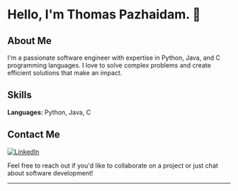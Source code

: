 # Hello, I'm Thomas Pazhaidam. 👋

## About Me
I'm a passionate software engineer with expertise in Python, Java, and C programming languages. I love to solve complex problems and create efficient solutions that make an impact.

## Skills
**Languages:** Python, Java, C

## Contact Me
[![LinkedIn](https://img.shields.io/badge/LinkedIn-Connect-blue?style=flat-square&logo=linkedin&logoColor=white)](https://www.linkedin.com/in/yourprofile/)

Feel free to reach out if you'd like to collaborate on a project or just chat about software development!
___
